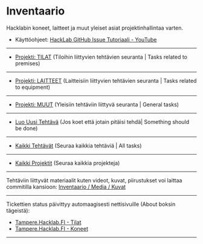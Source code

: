 # Inventaario
Hacklabin koneet, laitteet ja muut yleiset asiat projektinhallintaa varten.
- Käyttöohjeet: [HackLab GitHub Issue Tutoriaali - YouTube](https://youtu.be/wK8MJEgYLr4) 

---
- [Projekti: TILAT](https://github.com/TampereHacklab/Inventaario/projects/4) (Tiloihin liittyvien tehtävien seuranta | Tasks related to premises)
---
- [Projekti: LAITTEET](https://github.com/TampereHacklab/Inventaario/projects/5) (Laitteisiin liittyvien tehtävien seuranta | Tasks related to equipment)
---
- [Projekti: MUUT](https://github.com/TampereHacklab/Inventaario/projects/6) (Yleisiin tehtäviin liittyvä seuranta | General tasks)
---
- [Luo Uusi Tehtävä](https://github.com/TampereHacklab/Inventaario/issues/new) (Jos koet että jotain pitäisi tehdä| Something should be done)
---
- [Kaikki Tehtävät](https://github.com/TampereHacklab/Inventaario/issues) (Seuraa kaikkia tehtäviä | All tasks)
---
- [Kaikki Projektit](https://github.com/TampereHacklab/Inventaario/projects?type=classic) (Seuraa kaikkia projekteja)
---

Tehtäviin liittyvät materiaalit kuten videot, kuvat, piirustukset voi laittaa commitilla kansioon:
[Inventaario / Media / Kuvat](https://github.com/TampereHacklab/Inventaario/tree/main/Media/Kuvat)

---

Tickettien status päivittyy automaagisesti nettisivuille (About boksin tägeistä):
- [Tampere.Hacklab.FI - Tilat](https://tampere.hacklab.fi/status/tilat/)
- [Tampere.Hacklab.FI - Koneet](https://tampere.hacklab.fi/status/koneet/)

---
